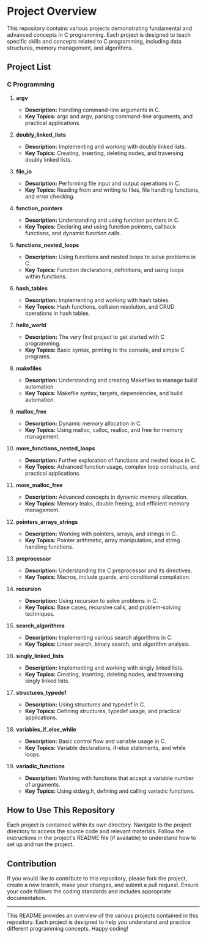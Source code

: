 # Project Overview

This repository contains various projects demonstrating fundamental and advanced concepts in C programming. Each project is designed to teach specific skills and concepts related to C programming, including data structures, memory management, and algorithms.

## Project List

### C Programming

1. **argv**
   - **Description:** Handling command-line arguments in C.
   - **Key Topics:** argc and argv, parsing command-line arguments, and practical applications.

2. **doubly_linked_lists**
   - **Description:** Implementing and working with doubly linked lists.
   - **Key Topics:** Creating, inserting, deleting nodes, and traversing doubly linked lists.

3. **file_io**
   - **Description:** Performing file input and output operations in C.
   - **Key Topics:** Reading from and writing to files, file handling functions, and error checking.

4. **function_pointers**
   - **Description:** Understanding and using function pointers in C.
   - **Key Topics:** Declaring and using function pointers, callback functions, and dynamic function calls.

5. **functions_nested_loops**
   - **Description:** Using functions and nested loops to solve problems in C.
   - **Key Topics:** Function declarations, definitions, and using loops within functions.

6. **hash_tables**
   - **Description:** Implementing and working with hash tables.
   - **Key Topics:** Hash functions, collision resolution, and CRUD operations in hash tables.

7. **hello_world**
   - **Description:** The very first project to get started with C programming.
   - **Key Topics:** Basic syntax, printing to the console, and simple C programs.

8. **makefiles**
   - **Description:** Understanding and creating Makefiles to manage build automation.
   - **Key Topics:** Makefile syntax, targets, dependencies, and build automation.

9. **malloc_free**
   - **Description:** Dynamic memory allocation in C.
   - **Key Topics:** Using malloc, calloc, realloc, and free for memory management.

10. **more_functions_nested_loops**
    - **Description:** Further exploration of functions and nested loops in C.
    - **Key Topics:** Advanced function usage, complex loop constructs, and practical applications.

11. **more_malloc_free**
    - **Description:** Advanced concepts in dynamic memory allocation.
    - **Key Topics:** Memory leaks, double freeing, and efficient memory management.

12. **pointers_arrays_strings**
    - **Description:** Working with pointers, arrays, and strings in C.
    - **Key Topics:** Pointer arithmetic, array manipulation, and string handling functions.

13. **preprocessor**
    - **Description:** Understanding the C preprocessor and its directives.
    - **Key Topics:** Macros, include guards, and conditional compilation.

14. **recursion**
    - **Description:** Using recursion to solve problems in C.
    - **Key Topics:** Base cases, recursive calls, and problem-solving techniques.

15. **search_algorithms**
    - **Description:** Implementing various search algorithms in C.
    - **Key Topics:** Linear search, binary search, and algorithm analysis.

16. **singly_linked_lists**
    - **Description:** Implementing and working with singly linked lists.
    - **Key Topics:** Creating, inserting, deleting nodes, and traversing singly linked lists.

17. **structures_typedef**
    - **Description:** Using structures and typedef in C.
    - **Key Topics:** Defining structures, typedef usage, and practical applications.

18. **variables_if_else_while**
    - **Description:** Basic control flow and variable usage in C.
    - **Key Topics:** Variable declarations, if-else statements, and while loops.

19. **variadic_functions**
    - **Description:** Working with functions that accept a variable number of arguments.
    - **Key Topics:** Using stdarg.h, defining and calling variadic functions.

## How to Use This Repository

Each project is contained within its own directory. Navigate to the project directory to access the source code and relevant materials. Follow the instructions in the project's README file (if available) to understand how to set up and run the project.

## Contribution

If you would like to contribute to this repository, please fork the project, create a new branch, make your changes, and submit a pull request. Ensure your code follows the coding standards and includes appropriate documentation.

---

This README provides an overview of the various projects contained in this repository. Each project is designed to help you understand and practice different programming concepts. Happy coding!
